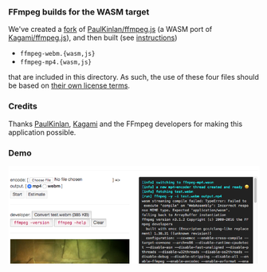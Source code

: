 ### FFmpeg builds for the WASM target

We've created a [fork](https://github.com/w3reality/wasm-ffmpeg.js) of [PaulKinlan/ffmpeg.js](https://github.com/PaulKinlan/ffmpeg.js/tree/wasm) (a WASM port of [Kagami/ffmpeg.js](https://github.com/Kagami/ffmpeg.js)), and then built (see [instructions](https://github.com/w3reality/wasm-ffmpeg.js/wiki))

- `ffmpeg-webm.{wasm,js}`
- `ffmpeg-mp4.{wasm,js}`

that are included in this directory.  As such, the use of these four files should be based on
[their own license terms](https://github.com/w3reality/wasm-ffmpeg.js#license).

### Credits

Thanks [PaulKinlan](https://github.com/PaulKinlan), [Kagami](https://github.com/Kagami) and the FFmpeg developers for making this application possible.

### Demo

[![screenshot](./encoder-trim.png)](https://w3reality.github.io/async-thread-worker/examples/wasm-ffmpeg/index.html)
